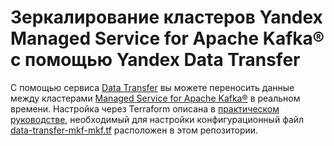 # Зеркалирование кластеров Yandex Managed Service for Apache Kafka® c помощью Yandex Data Transfer

С помощью сервиса [Data Transfer](https://cloud.yandex.ru/docs/data-transfer) вы можете переносить данные между кластерами [Managed Service for Apache Kafka®](https://cloud.yandex.ru/docs/managed-kafka) в реальном времени. Настройка через Terraform описана в [практическом руководстве](https://cloud.yandex.ru/docs/data-transfer/tutorials/mkf-to-mkf), необходимый для настройки конфигурационный файл [data-transfer-mkf-mkf.tf](data-transfer-mkf-mkf.tf) расположен в этом репозитории.
